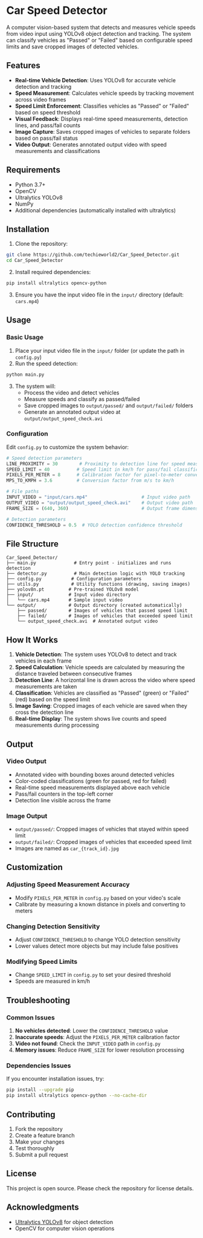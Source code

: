 # Car Speed Detector

A computer vision-based system that detects and measures vehicle speeds from video input using YOLOv8 object detection and tracking. The system can classify vehicles as "Passed" or "Failed" based on configurable speed limits and save cropped images of detected vehicles.

## Features

- **Real-time Vehicle Detection**: Uses YOLOv8 for accurate vehicle detection and tracking
- **Speed Measurement**: Calculates vehicle speeds by tracking movement across video frames
- **Speed Limit Enforcement**: Classifies vehicles as "Passed" or "Failed" based on speed threshold
- **Visual Feedback**: Displays real-time speed measurements, detection lines, and pass/fail counts
- **Image Capture**: Saves cropped images of vehicles to separate folders based on pass/fail status
- **Video Output**: Generates annotated output video with speed measurements and classifications

## Requirements

- Python 3.7+
- OpenCV
- Ultralytics YOLOv8
- NumPy
- Additional dependencies (automatically installed with ultralytics)

## Installation

1. Clone the repository:
```bash
git clone https://github.com/techieworld2/Car_Speed_Detector.git
cd Car_Speed_Detector
```

2. Install required dependencies:
```bash
pip install ultralytics opencv-python
```

3. Ensure you have the input video file in the `input/` directory (default: `cars.mp4`)

## Usage

### Basic Usage

1. Place your input video file in the `input/` folder (or update the path in `config.py`)
2. Run the speed detection:
```bash
python main.py
```

3. The system will:
   - Process the video and detect vehicles
   - Measure speeds and classify as passed/failed
   - Save cropped images to `output/passed/` and `output/failed/` folders
   - Generate an annotated output video at `output/output_speed_check.avi`

### Configuration

Edit `config.py` to customize the system behavior:

```python
# Speed detection parameters
LINE_PROXIMITY = 30        # Proximity to detection line for speed measurement
SPEED_LIMIT = 40          # Speed limit in km/h for pass/fail classification
PIXELS_PER_METER = 8      # Calibration factor for pixel-to-meter conversion
MPS_TO_KMPH = 3.6         # Conversion factor from m/s to km/h

# File paths
INPUT_VIDEO = "input/cars.mp4"                    # Input video path
OUTPUT_VIDEO = "output/output_speed_check.avi"    # Output video path
FRAME_SIZE = (640, 360)                           # Output frame dimensions

# Detection parameters
CONFIDENCE_THRESHOLD = 0.5  # YOLO detection confidence threshold
```

## File Structure

```
Car_Speed_Detector/
├── main.py              # Entry point - initializes and runs detection
├── detector.py          # Main detection logic with YOLO tracking
├── config.py           # Configuration parameters
├── utils.py            # Utility functions (drawing, saving images)
├── yolov8n.pt         # Pre-trained YOLOv8 model
├── input/             # Input video directory
│   └── cars.mp4       # Sample input video
└── output/            # Output directory (created automatically)
    ├── passed/        # Images of vehicles that passed speed limit
    ├── failed/        # Images of vehicles that exceeded speed limit
    └── output_speed_check.avi  # Annotated output video
```

## How It Works

1. **Vehicle Detection**: The system uses YOLOv8 to detect and track vehicles in each frame
2. **Speed Calculation**: Vehicle speeds are calculated by measuring the distance traveled between consecutive frames
3. **Detection Line**: A horizontal line is drawn across the video where speed measurements are taken
4. **Classification**: Vehicles are classified as "Passed" (green) or "Failed" (red) based on the speed limit
5. **Image Saving**: Cropped images of each vehicle are saved when they cross the detection line
6. **Real-time Display**: The system shows live counts and speed measurements during processing

## Output

### Video Output
- Annotated video with bounding boxes around detected vehicles
- Color-coded classifications (green for passed, red for failed)
- Real-time speed measurements displayed above each vehicle
- Pass/fail counters in the top-left corner
- Detection line visible across the frame

### Image Output
- `output/passed/`: Cropped images of vehicles that stayed within speed limit
- `output/failed/`: Cropped images of vehicles that exceeded speed limit
- Images are named as `car_{track_id}.jpg`

## Customization

### Adjusting Speed Measurement Accuracy
- Modify `PIXELS_PER_METER` in `config.py` based on your video's scale
- Calibrate by measuring a known distance in pixels and converting to meters

### Changing Detection Sensitivity
- Adjust `CONFIDENCE_THRESHOLD` to change YOLO detection sensitivity
- Lower values detect more objects but may include false positives

### Modifying Speed Limits
- Change `SPEED_LIMIT` in `config.py` to set your desired threshold
- Speeds are measured in km/h

## Troubleshooting

### Common Issues

1. **No vehicles detected**: Lower the `CONFIDENCE_THRESHOLD` value
2. **Inaccurate speeds**: Adjust the `PIXELS_PER_METER` calibration factor
3. **Video not found**: Check the `INPUT_VIDEO` path in `config.py`
4. **Memory issues**: Reduce `FRAME_SIZE` for lower resolution processing

### Dependencies Issues
If you encounter installation issues, try:
```bash
pip install --upgrade pip
pip install ultralytics opencv-python --no-cache-dir
```

## Contributing

1. Fork the repository
2. Create a feature branch
3. Make your changes
4. Test thoroughly
5. Submit a pull request

## License

This project is open source. Please check the repository for license details.

## Acknowledgments

- [Ultralytics YOLOv8](https://github.com/ultralytics/ultralytics) for object detection
- OpenCV for computer vision operations